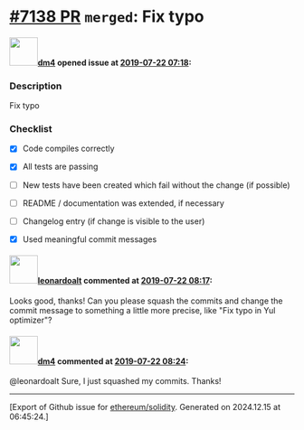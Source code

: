 # [\#7138 PR](https://github.com/ethereum/solidity/pull/7138) `merged`: Fix typo

#### <img src="https://avatars.githubusercontent.com/u/274041?u=9c3ea55fb6316b86bc22a92be6128072c9b44943&v=4" width="50">[dm4](https://github.com/dm4) opened issue at [2019-07-22 07:18](https://github.com/ethereum/solidity/pull/7138):

### Description

Fix typo

### Checklist
- [x] Code compiles correctly
- [x] All tests are passing
- [ ] New tests have been created which fail without the change (if possible)
- [ ] README / documentation was extended, if necessary
- [ ] Changelog entry (if change is visible to the user)
- [x] Used meaningful commit messages


#### <img src="https://avatars.githubusercontent.com/u/504195?u=ce2facd14af9fd474ebff49f0d44891f56f7500f&v=4" width="50">[leonardoalt](https://github.com/leonardoalt) commented at [2019-07-22 08:17](https://github.com/ethereum/solidity/pull/7138#issuecomment-513690026):

Looks good, thanks!
Can you please squash the commits and change the commit message to something a little more precise, like "Fix typo in Yul optimizer"?

#### <img src="https://avatars.githubusercontent.com/u/274041?u=9c3ea55fb6316b86bc22a92be6128072c9b44943&v=4" width="50">[dm4](https://github.com/dm4) commented at [2019-07-22 08:24](https://github.com/ethereum/solidity/pull/7138#issuecomment-513692519):

@leonardoalt Sure, I just squashed my commits. Thanks!


-------------------------------------------------------------------------------



[Export of Github issue for [ethereum/solidity](https://github.com/ethereum/solidity). Generated on 2024.12.15 at 06:45:24.]
